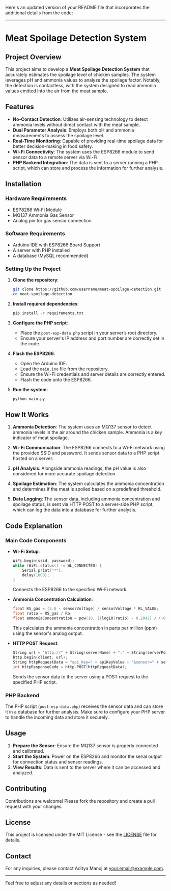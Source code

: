 Here's an updated version of your README file that incorporates the additional details from the code:

---

# Meat Spoilage Detection System

## Project Overview

This project aims to develop a **Meat Spoilage Detection System** that accurately estimates the spoilage level of chicken samples. The system leverages pH and ammonia values to analyze the spoilage factor. Notably, the detection is contactless, with the system designed to read ammonia values emitted into the air from the meat sample.

## Features

- **No-Contact Detection**: Utilizes air-sensing technology to detect ammonia levels without direct contact with the meat sample.
- **Dual Parameter Analysis**: Employs both pH and ammonia measurements to assess the spoilage level.
- **Real-Time Monitoring**: Capable of providing real-time spoilage data for better decision-making in food safety.
- **Wi-Fi Connectivity**: The system uses the ESP8266 module to send sensor data to a remote server via Wi-Fi.
- **PHP Backend Integration**: The data is sent to a server running a PHP script, which can store and process the information for further analysis.

## Installation

### Hardware Requirements

- ESP8266 Wi-Fi Module
- MQ137 Ammonia Gas Sensor
- Analog pin for gas sensor connection

### Software Requirements

- Arduino IDE with ESP8266 Board Support
- A server with PHP installed
- A database (MySQL recommended)

### Setting Up the Project

1. **Clone the repository**:
    ```bash
    git clone https://github.com/username/meat-spoilage-detection.git
    cd meat-spoilage-detection
    ```

2. **Install required dependencies**:
    ```bash
    pip install -r requirements.txt
    ```

3. **Configure the PHP script**:
   - Place the `post-esp-data.php` script in your server’s root directory.
   - Ensure your server's IP address and port number are correctly set in the code.

4. **Flash the ESP8266**:
   - Open the Arduino IDE.
   - Load the `main.ino` file from the repository.
   - Ensure the Wi-Fi credentials and server details are correctly entered.
   - Flash the code onto the ESP8266.

5. **Run the system**:
    ```bash
    python main.py
    ```

## How It Works

1. **Ammonia Detection**: The system uses an MQ137 sensor to detect ammonia levels in the air around the chicken sample. Ammonia is a key indicator of meat spoilage.

2. **Wi-Fi Communication**: The ESP8266 connects to a Wi-Fi network using the provided SSID and password. It sends sensor data to a PHP script hosted on a server.

3. **pH Analysis**: Alongside ammonia readings, the pH value is also considered for more accurate spoilage detection.

4. **Spoilage Estimation**: The system calculates the ammonia concentration and determines if the meat is spoiled based on a predefined threshold.

5. **Data Logging**: The sensor data, including ammonia concentration and spoilage status, is sent via HTTP POST to a server-side PHP script, which can log the data into a database for further analysis.

## Code Explanation

### Main Code Components

- **Wi-Fi Setup**: 
   ```cpp
   WiFi.begin(ssid, password);
   while (WiFi.status() != WL_CONNECTED) {
       Serial.print("*");
       delay(1000);
   }
   ```
   Connects the ESP8266 to the specified Wi-Fi network.

- **Ammonia Concentration Calculation**: 
   ```cpp
   float RS_gas = (5.0 - sensorVoltage) / sensorVoltage * RL_VALUE;
   float ratio = RS_gas / Ro;
   float ammoniaConcentration = pow(10, ((log10(ratio) - 0.2042) / (-0.3268)));
   ```
   This calculates the ammonia concentration in parts per million (ppm) using the sensor's analog output.

- **HTTP POST Request**:
   ```cpp
   String url = "http://" + String(serverName) + ":" + String(serverPort) + serverPath;
   http.begin(client, url);
   String httpRequestData = "api_key=" + apiKeyValue + "&sensor=" + sensorName + "&value1=" + String(ammoniaConcentration) + "&Sstatus=" + spoiledStatus;
   int httpResponseCode = http.POST(httpRequestData);
   ```
   Sends the sensor data to the server using a POST request to the specified PHP script.

### PHP Backend

The PHP script (`post-esp-data.php`) receives the sensor data and can store it in a database for further analysis. Make sure to configure your PHP server to handle the incoming data and store it securely.

## Usage

1. **Prepare the Sensor**: Ensure the MQ137 sensor is properly connected and calibrated.
2. **Start the System**: Power on the ESP8266 and monitor the serial output for connection status and sensor readings.
3. **View Results**: Data is sent to the server where it can be accessed and analyzed.

## Contributing

Contributions are welcome! Please fork the repository and create a pull request with your changes.

## License

This project is licensed under the MIT License - see the [LICENSE](LICENSE) file for details.

## Contact

For any inquiries, please contact Aditya Manoj at [your.email@example.com](mailto:adityamanoja@gmail.com).

---

Feel free to adjust any details or sections as needed!

